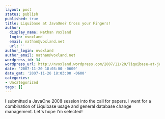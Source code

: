 ```yaml
---
layout: post
status: publish
published: true
title: Liquibase at JavaOne? Cross your Fingers!
author:
  display_name: Nathan Voxland
  login: nvoxland
  email: nathan@voxland.net
  url: ''
author_login: nvoxland
author_email: nathan@voxland.net
wordpress_id: 34
wordpress_url: http://nvoxland.wordpress.com/2007/11/20/liquibase-at-javaone-cross-your-fingers/
date: '2007-11-20 18:03:00 -0600'
date_gmt: '2007-11-20 18:03:00 -0600'
categories:
- Uncategorized
tags: []
---
```



I submitted a JavaOne 2008 session into the call for papers.  I went for a combination of Liquibase usage and general database change management.  Let's hope I'm selected!
